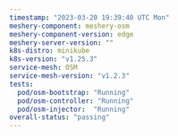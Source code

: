 ```yaml
---
timestamp: "2023-03-20 19:39:40 UTC Mon"
meshery-component: meshery-osm
meshery-component-version: edge
meshery-server-version: ""
k8s-distro: minikube
k8s-version: "v1.25.3"
service-mesh: OSM
service-mesh-version: "v1.2.3"
tests:
  pod/osm-bootstrap: "Running"
  pod/osm-controller: "Running"
  pod/osm-injector:  "Running"
overall-status: "passing"
---
```

